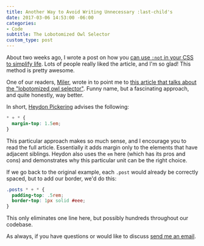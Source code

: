 ```yaml
---
title: Another Way to Avoid Writing Unnecessary :last-child's
date: 2017-03-06 14:53:00 -06:00
categories:
- Code
subtitle: The Lobotomized Owl Selector
custom_type: post
---
```


About two weeks ago, I wrote a post on how you [can use `:not` in your CSS to simplify life](/2017/02/css-tip-use-not-to-save-time-and-lines-of-code/). Lots of people really liked the article, and I'm so glad! This method is pretty awesome.

One of our readers, [Miler](http://acidrums4.github.io), wrote in to point me to [this article that talks about the "lobotomized owl selector"](https://alistapart.com/article/axiomatic-css-and-lobotomized-owls). Funny name, but a fascinating approach, and quite honestly, way better.

In short, [Heydon Pickering](http://www.heydonworks.com/) advises the following:

```scss
* + * {
  margin-top: 1.5em;
}
```

This particular approach makes so much sense, and I encourage you to read the full article. Essentially it adds margin only to the elements that have adjacent siblings. Heydon also uses the `em` here (which has its pros and cons) and demonstrates why this particular unit can be the right choice.

If we go back to the original example, each `.post` would already be correctly spaced, but to add our border, we'd do this:

```scss
.posts * + * {
  padding-top: .5rem;
  border-top: 1px solid #eee;
}
```

This only eliminates one line here, but possibly hundreds throughout our codebase.

As always, if you have questions or would like to discuss [send me an email](mailto:tiep@thonau.com).
